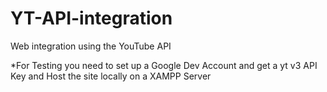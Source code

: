 # YT-API-integration
Web integration using the YouTube API

*For Testing you need to set up a Google Dev Account and get a yt v3 API Key and Host the site locally on a XAMPP Server
